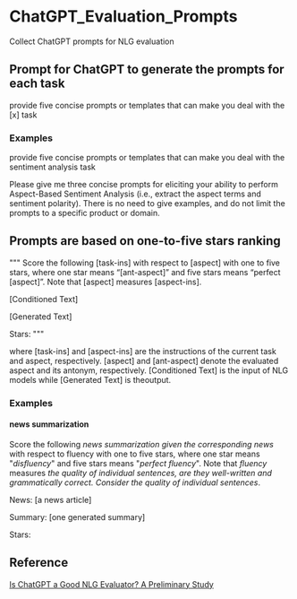 # ChatGPT_Evaluation_Prompts
Collect ChatGPT prompts for NLG evaluation

## Prompt for ChatGPT to generate the prompts for each task
provide five concise prompts or templates that can make you deal with the [x] task

### Examples
provide five concise prompts or templates that can make you deal with the sentiment analysis task

Please give me three concise prompts for eliciting your ability to perform Aspect-Based Sentiment Analysis (i.e., extract the aspect terms and sentiment
polarity). There is no need to give examples, and do not limit the prompts to a specific product or domain.

## Prompts are based on one-to-five stars ranking
""" Score the following [task-ins] with respect to [aspect] with one to five stars, where one star means “[ant-aspect]” and five stars means “perfect [aspect]”. Note that [aspect] measures [aspect-ins].

[Conditioned Text]

[Generated Text]

Stars: """

where [task-ins] and [aspect-ins] are the instructions of the current task and aspect, respectively. [aspect] and [ant-aspect] denote the evaluated aspect and its antonym, respectively. [Conditioned Text] is the input of NLG models while [Generated Text] is theoutput.

### Examples
#### news summarization
Score the following *news summarization given the corresponding news* with respect to fluency with one to five stars, where one star means "*disfluency*"
and five stars means "*perfect fluency*". Note that *fluency* measures *the quality of individual sentences, are they well-written and grammatically correct. Consider the quality of individual sentences*.

News: [a news article]

Summary: [one generated summary]

Stars:



## Reference
[Is ChatGPT a Good NLG Evaluator? A Preliminary Study](https://arxiv.org/pdf/2303.04048.pdf)
